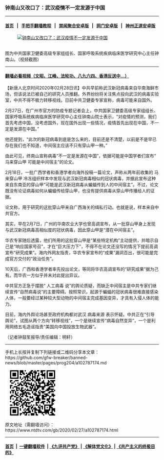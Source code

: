 ### 钟南山又改口了：武汉疫情不一定发源于中国
------------------------

#### [首页](https://github.com/gfw-breaker/banned-news/blob/master/README.md) &nbsp;&nbsp;|&nbsp;&nbsp; [手把手翻墙教程](https://github.com/gfw-breaker/guides/wiki) &nbsp;&nbsp;|&nbsp;&nbsp; [禁闻聚合安卓版](https://github.com/gfw-breaker/bn-android) &nbsp;&nbsp;|&nbsp;&nbsp; [网门安卓版](https://github.com/oGate2/oGate) &nbsp;&nbsp;|&nbsp;&nbsp; [神州正道安卓版](https://github.com/SzzdOgate/update) 



<div><div class="featured_image">
 <a href="https://i.ntdtv.com/assets/uploads/2020/02/Untitled-1-copy-6.jpg" target="_blank">
  <figure>
   <img alt="钟南山又改口了：武汉疫情不一定发源于中国" src="https://i.ntdtv.com/assets/uploads/2020/02/Untitled-1-copy-6-800x450.jpg"/>
  </figure><br/>
 </a>
 <span class="caption">
  图为中共国家卫健委高级专家组组长、国家呼吸系统疾病临床医学研究中心主任钟南山。（视频截图）
 </span>
</div>
</div><hr/>

#### [翻墙必看视频（文昭、江峰、法轮功、八九六四、香港反送中...）](https://github.com/gfw-breaker/banned-news/blob/master/pages/link3.md)

<div><div class="post_content" itemprop="articleBody">
 <p>
  【新唐人北京时间2020年02月28日讯】中共早前称武汉新冠病毒来自华南海鲜市场，但该说法已被自己的研究人员推翻。外界纷纷将关注焦点投向武汉的病毒实验室，中共不得不极力转移视线。日前中共卫健委专家宣称，病毒可能来自国外。
 </p>
 <p>
  2月27日，在广州市官方的防疫专题记者会上，中共国家卫健委高级专家组组长、国家呼吸系统疾病临床医学研究中心主任钟南山院士表示，“对疫情的预测，我们首先考虑中国，没考虑国外，现在国外出现一些情况，疫情首先出现在中国，不一定是发源在中国。”
 </p>
 <p>
  他还提到，“此次的新冠病毒到底是怎么来的，目前还是不清楚，以前是不是早已存在我们也不知道，中间宿主应该不只有穿山甲一种。”
 </p>
 <p>
  由此可见，终南山宣称病毒“不一定是发源在中国”，依据可能是中国学者们宣布“
  <ok href="https://www.ntdtv.com/gb/马来穿山甲.htm">
   马来穿山甲
  </ok>
  可能是中间宿主”的论文。
 </p>
 <p>
  2月18日，一批广西学者和香港学者向海外投稿一篇论文，声称从两年前收集的
  <ok href="https://www.ntdtv.com/gb/马来穿山甲.htm">
   马来穿山甲
  </ok>
  冷冻组织样本中发现与武汉新冠病毒相似的冠状病毒，并据此宣布这种来自东南亚的穿山甲“可能是武汉新冠病毒从蝙蝠传到人的中间宿主”。不过，论文既没有论证病毒如何从蝙蝠传给穿山甲，也没有提供病毒从穿山甲传播给人的证据。
 </p>
 <p>
  论文称，用于研究的这批穿山甲来自广西海关的缉私行动。也就是说，样本来自中共官方。
 </p>
 <p>
  其实，早在2月7日，广州的华南农业大学也曾高调宣布，从一批穿山甲身上发现与武汉新冠病毒高相似度的冠状病毒，因此穿山甲是“潜在中间宿主”。
 </p>
 <p>
  华农专家随后透露，他们所用的这批穿山甲是“某些特定机构”主动提供，并暗示自己是“响应国家号召”，才在“巨大压力下”，不得不在论文还没写的情况下提前高调宣布“研究成果”。海内外网友指责，华农专家宣布的“成果”漏洞百出，很可能是完成官方交付的“政治任务”。
 </p>
 <p>
  10天后，广西和香港学者率先投出论文，等同将华农高调宣布的“研究成果”据为己有。而华农一方似乎并未对此提出异议。
 </p>
 <p>
  中共官方正急于摆脱“
  <ok href="https://www.ntdtv.com/gb/人工病毒.htm">
   人工病毒
  </ok>
  说”的舆论质疑，而缺乏中间宿主是中共专家们继续宣传“自然病毒说”的主要障碍。按照常识，起源于蝙蝠的冠状病毒很难直接感染人体，一般要经过某种较大型动物的中间宿主完成基因变异，才具有入侵人体的能力。
 </p>
 <p>
  目前，海内外舆论场甚至政府机构都对武汉
  <ok href="https://www.ntdtv.com/gb/病毒来源.htm">
   病毒来源
  </ok>
  表示怀疑。中共正在“引导舆论”，试图从两个方向“转移视线”，一个是继续宣传“病毒自然变异”，一个是利用网络五毛造谣指责“美国向中国投放生物武器”。
 </p>
 <p>
  （记者钟鼓笙报导/责任编辑：明轩）
 </p>
 <div class="single_ad">
 </div>
</div>
</div>
<hr/>
手机上长按并复制下列链接或二维码分享本文章：<br/>
https://github.com/gfw-breaker/banned-news/blob/master/pages/prog204/a102787174.md <br/>
<a href='https://github.com/gfw-breaker/banned-news/blob/master/pages/prog204/a102787174.md'><img src='https://github.com/gfw-breaker/banned-news/blob/master/pages/prog204/a102787174.md.png'/></a> <br/>
原文地址（需翻墙访问）：https://www.ntdtv.com/gb/2020/02/27/a102787174.html


------------------------
#### [首页](https://github.com/gfw-breaker/banned-news/blob/master/README.md) &nbsp;|&nbsp; [一键翻墙软件](https://github.com/gfw-breaker/nogfw/blob/master/README.md) &nbsp;| [《九评共产党》](https://github.com/gfw-breaker/9ping.md/blob/master/README.md#九评之一评共产党是什么) | [《解体党文化》](https://github.com/gfw-breaker/jtdwh.md/blob/master/README.md) | [《共产主义的终极目的》](https://github.com/gfw-breaker/gczydzjmd.md/blob/master/README.md)


<img src='http://gfw-breaker.win/banned-news/pages/prog204/a102787174.md' width='0px' height='0px'/>